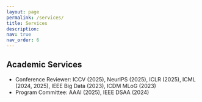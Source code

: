 ```yaml
---
layout: page
permalink: /services/
title: Services
description:
nav: true
nav_order: 6
---
```


## Academic Services

- Conference Reviewer: ICCV (2025), NeurIPS (2025), ICLR (2025), ICML (2024, 2025), IEEE Big Data (2023), ICDM MLoG (2023)
- Program Committee: AAAI (2025), IEEE DSAA (2024)
